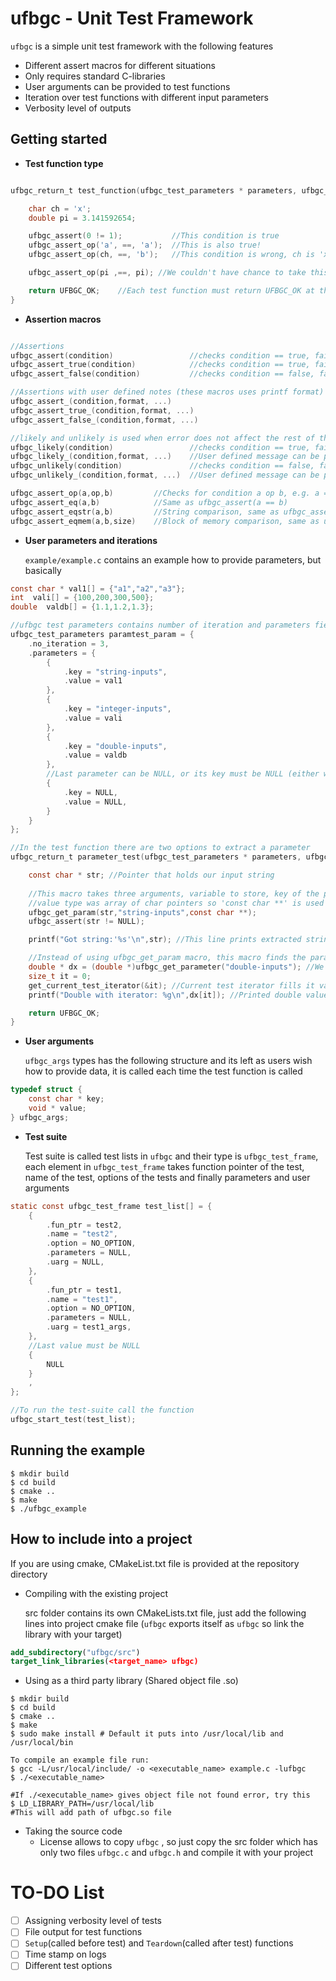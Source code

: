 # ufbgc - Unit Test Framework

`ufbgc` is a simple unit test framework with the following features

- Different assert macros for different situations
- Only requires standard C-libraries
- User arguments can be provided to test functions
- Iteration over test functions with different input parameters
- Verbosity level of outputs



## Getting started

- **Test function type**

```c

ufbgc_return_t test_function(ufbgc_test_parameters * parameters, ufbgc_args * uarg){

    char ch = 'x';
    double pi = 3.141592654;

    ufbgc_assert(0 != 1); 			//This condition is true
    ufbgc_assert_op('a', ==, 'a');	//This is also true!
    ufbgc_assert_op(ch, ==, 'b');  	//This condition is wrong, ch is 'x' ufbgc asserts this line and breaks the tests

    ufbgc_assert_op(pi ,==, pi); //We couldn't have chance to take this assert

    return UFBGC_OK;	//Each test function must return UFBGC_OK at the end, this will tell test function is passed its tests
}

```



- **Assertion macros** 

```C

//Assertions
ufbgc_assert(condition) 	  			//checks condition == true, fails if condition == false
ufbgc_assert_true(condition)  			//checks condition == true, fails if condition == false
ufbgc_assert_false(condition) 			//checks condition == false, fails if condition == true

//Assertions with user defined notes (these macros uses printf format)
ufbgc_assert_(condition,format, ...)
ufbgc_assert_true_(condition,format, ...) 
ufbgc_assert_false_(condition,format, ...) 

//likely and unlikely is used when error does not affect the rest of the test
ufbgc_likely(condition) 				//checks condition == true, fails if condition == false but test continues
ufbgc_likely_(condition,format, ...) 	//User defined message can be printed
ufbgc_unlikely(condition) 				//checks condition == false, fails if condition == true but test continues
ufbgc_unlikely_(condition,format, ...) 	//User defined message can be printed

ufbgc_assert_op(a,op,b) 		//Checks for condition a op b, e.g. a == b
ufbgc_assert_eq(a,b)			//Same as ufbgc_assert(a == b)
ufbgc_assert_eqstr(a,b) 		//String comparison, same as ufbgc_assert(!strcmp(a,b))
ufbgc_assert_eqmem(a,b,size) 	//Block of memory comparison, same as ufbgc_assert(!memcmp(a,b,size))
```

- **User parameters and iterations**

  `example/example.c` contains an example how to provide parameters, but basically

```c
const char * val1[] = {"a1","a2","a3"};
int  vali[] = {100,200,300,500};
double  valdb[] = {1.1,1.2,1.3};

//ufbgc test parameters contains number of iteration and parameters field
ufbgc_test_parameters paramtest_param = {
    .no_iteration = 3,
    .parameters = {
        {
            .key = "string-inputs",
            .value = val1
        },
        {
            .key = "integer-inputs",
            .value = vali
        },
        {
            .key = "double-inputs",
            .value = valdb
        },
        //Last parameter can be NULL, or its key must be NULL (either works to understand size of the parameters array)
        {
            .key = NULL,
            .value = NULL,
        }
    }
};

//In the test function there are two options to extract a parameter
ufbgc_return_t parameter_test(ufbgc_test_parameters * parameters, ufbgc_args * uarg){

    const char * str; //Pointer that holds our input string
    
    //This macro takes three arguments, variable to store, key of the parameter, and value type of the parameter
    //value type was array of char pointers so 'const char **' is used here 
    ufbgc_get_param(str,"string-inputs",const char **);
    ufbgc_assert(str != NULL);

    printf("Got string:'%s'\n",str); //This line prints extracted string

    //Instead of using ufbgc_get_param macro, this macro finds the parameter from its key
    double * dx = (double *)ufbgc_get_parameter("double-inputs"); //We cast it to double*
    size_t it = 0;	
    get_current_test_iterator(&it); //Current test iterator fills it variable to which iteration is it
    printf("Double with iterator: %g\n",dx[it]); //Printed double values depend on the iterator type

    return UFBGC_OK;
}
```

- **User arguments**

  `ufbgc_args` types has the following structure and its left as users wish how to provide data, it is called each time the test function is called

```c
typedef struct {
    const char * key;
    void * value;
} ufbgc_args;
```

- **Test suite**

  Test suite is called test lists in `ufbgc` and their type is `ufbgc_test_frame`, each element in `ufbgc_test_frame` takes function pointer of the test, name of the test, options of the tests and finally parameters and user arguments

```c
static const ufbgc_test_frame test_list[] = {
    {
        .fun_ptr = test2,
        .name = "test2",
        .option = NO_OPTION,
        .parameters = NULL,
        .uarg = NULL,
    },
    {
        .fun_ptr = test1,
        .name = "test1",
        .option = NO_OPTION,
        .parameters = NULL,
        .uarg = test1_args,
    },
    //Last value must be NULL
    {
        NULL
    }
    ,
};

//To run the test-suite call the function
ufbgc_start_test(test_list);
```



## Running the example

```shell
$ mkdir build
$ cd build
$ cmake ..
$ make
$ ./ufbgc_example
```



## How to include into a project

If you are using cmake, CMakeList.txt file is provided at the repository directory

- Compiling with the existing project

  src folder contains its own CMakeLists.txt file, just add the following lines into project cmake file (`ufbgc` exports itself as `ufbgc` so link the library with your target)

```cmake
add_subdirectory("ufbgc/src")
target_link_libraries(<target_name> ufbgc)
```

- Using as a third party library (Shared object file .so)

```shell
$ mkdir build
$ cd build
$ cmake ..
$ make
$ sudo make install # Default it puts into /usr/local/lib and /usr/local/bin

To compile an example file run: 
$ gcc -L/usr/local/include/ -o <executable_name> example.c -lufbgc
$ ./<executable_name>

#If ./<executable_name> gives object file not found error, try this
$ LD_LIBRARY_PATH=/usr/local/lib
#This will add path of ufbgc.so file

```

- Taking the source code
  - License allows to copy `ufbgc` , so just copy the src folder which has only two files `ufbgc.c` and `ufbgc.h` and compile it with your project



# TO-DO List

- [ ] Assigning verbosity level of tests
- [ ] File output for test functions
- [ ] `Setup`(called before test) and `Teardown`(called after test) functions
- [ ] Time stamp on logs
- [ ] Different test options